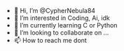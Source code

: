 - 👋 Hi, I’m @CypherNebula84
- 👀 I’m interested in Coding, Ai, idk
- 🌱 I’m currently learning C or Python
- 💞️ I’m looking to collaborate on ...
- 📫 How to reach me dont 

<!---
CypherNebula84/CypherNebula84 is a ✨ special ✨ repository because its `README.md` (this file) appears on your GitHub profile.
You can click the Preview link to take a look at your changes.
--->
